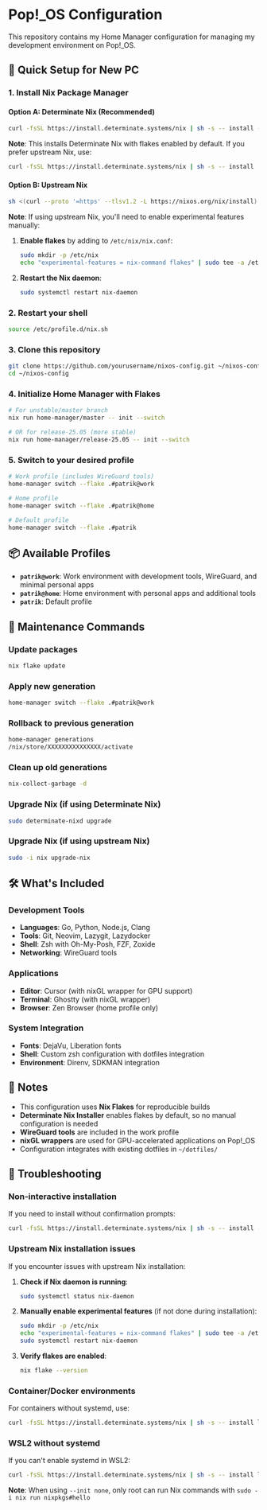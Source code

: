 # Pop!_OS Configuration

This repository contains my Home Manager configuration for managing my development environment on Pop!_OS.

## 🚀 Quick Setup for New PC

### 1. Install Nix Package Manager

#### Option A: Determinate Nix (Recommended)
```bash
curl -fsSL https://install.determinate.systems/nix | sh -s -- install --determinate
```

**Note**: This installs Determinate Nix with flakes enabled by default. If you prefer upstream Nix, use:
```bash
curl -fsSL https://install.determinate.systems/nix | sh -s -- install
```

#### Option B: Upstream Nix
```bash
sh <(curl --proto '=https' --tlsv1.2 -L https://nixos.org/nix/install) --daemon
```

**Note**: If using upstream Nix, you'll need to enable experimental features manually:

1. **Enable flakes** by adding to `/etc/nix/nix.conf`:
   ```bash
   sudo mkdir -p /etc/nix
   echo "experimental-features = nix-command flakes" | sudo tee -a /etc/nix/nix.conf
   ```

2. **Restart the Nix daemon**:
   ```bash
   sudo systemctl restart nix-daemon
   ```

### 2. Restart your shell
```bash
source /etc/profile.d/nix.sh
```

### 3. Clone this repository
```bash
git clone https://github.com/yourusername/nixos-config.git ~/nixos-config
cd ~/nixos-config
```

### 4. Initialize Home Manager with Flakes
```bash
# For unstable/master branch
nix run home-manager/master -- init --switch

# OR for release-25.05 (more stable)
nix run home-manager/release-25.05 -- init --switch
```

### 5. Switch to your desired profile
```bash
# Work profile (includes WireGuard tools)
home-manager switch --flake .#patrik@work

# Home profile
home-manager switch --flake .#patrik@home

# Default profile
home-manager switch --flake .#patrik
```

## 📦 Available Profiles

- **`patrik@work`**: Work environment with development tools, WireGuard, and minimal personal apps
- **`patrik@home`**: Home environment with personal apps and additional tools
- **`patrik`**: Default profile

## 🔧 Maintenance Commands

### Update packages
```bash
nix flake update
```

### Apply new generation
```bash
home-manager switch --flake .#patrik@work
```

### Rollback to previous generation
```bash
home-manager generations
/nix/store/XXXXXXXXXXXXXXX/activate
```

### Clean up old generations
```bash
nix-collect-garbage -d
```

### Upgrade Nix (if using Determinate Nix)
```bash
sudo determinate-nixd upgrade
```

### Upgrade Nix (if using upstream Nix)
```bash
sudo -i nix upgrade-nix
```

## 🛠️ What's Included

### Development Tools
- **Languages**: Go, Python, Node.js, Clang
- **Tools**: Git, Neovim, Lazygit, Lazydocker
- **Shell**: Zsh with Oh-My-Posh, FZF, Zoxide
- **Networking**: WireGuard tools

### Applications
- **Editor**: Cursor (with nixGL wrapper for GPU support)
- **Terminal**: Ghostty (with nixGL wrapper)
- **Browser**: Zen Browser (home profile only)

### System Integration
- **Fonts**: DejaVu, Liberation fonts
- **Shell**: Custom zsh configuration with dotfiles integration
- **Environment**: Direnv, SDKMAN integration

## 📝 Notes

- This configuration uses **Nix Flakes** for reproducible builds
- **Determinate Nix Installer** enables flakes by default, so no manual configuration is needed
- **WireGuard tools** are included in the work profile
- **nixGL wrappers** are used for GPU-accelerated applications on Pop!_OS
- Configuration integrates with existing dotfiles in `~/dotfiles/`

## 🔧 Troubleshooting

### Non-interactive installation
If you need to install without confirmation prompts:
```bash
curl -fsSL https://install.determinate.systems/nix | sh -s -- install --determinate --no-confirm
```

### Upstream Nix installation issues
If you encounter issues with upstream Nix installation:

1. **Check if Nix daemon is running**:
   ```bash
   sudo systemctl status nix-daemon
   ```

2. **Manually enable experimental features** (if not done during installation):
   ```bash
   sudo mkdir -p /etc/nix
   echo "experimental-features = nix-command flakes" | sudo tee -a /etc/nix/nix.conf
   sudo systemctl restart nix-daemon
   ```

3. **Verify flakes are enabled**:
   ```bash
   nix flake --version
   ```

### Container/Docker environments
For containers without systemd, use:
```bash
curl -fsSL https://install.determinate.systems/nix | sh -s -- install linux --init none --no-confirm
```

### WSL2 without systemd
If you can't enable systemd in WSL2:
```bash
curl -fsSL https://install.determinate.systems/nix | sh -s -- install linux --init none
```
**Note**: When using `--init none`, only root can run Nix commands with `sudo -i nix run nixpkgs#hello`
